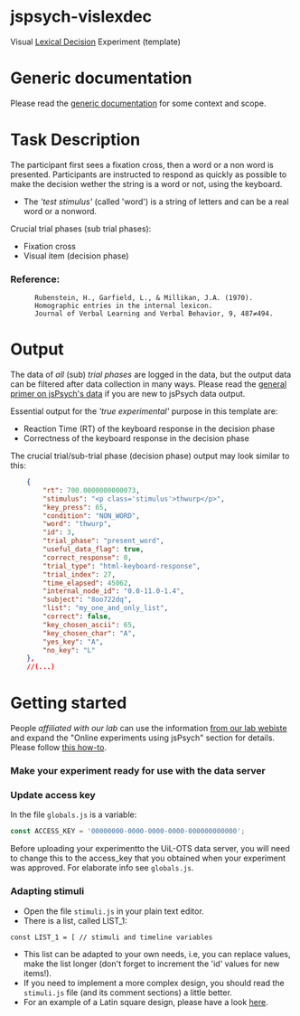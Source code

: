 # jspsych-vislexdec
Visual [Lexical Decision](https://en.wikipedia.org/wiki/Lexical_decision_task) Experiment (template)

# Generic documentation
Please read the [generic documentation](https://github.com/UiL-OTS-labs/jspsych-uil-template-docs) for some context and scope.

# Task Description
The participant first sees a fixation cross, then a word or a non word is presented. Participants are instructed to respond as quickly as possible to make the decision wether the string is a word or not, using the keyboard.

- The _'test stimulus'_ (called 'word') is a string of letters and can be a real word or a nonword.

Crucial trial phases (sub trial phases):
- Fixation cross
- Visual item (decision phase)

### Reference:
          Rubenstein, H., Garfield, L., & Millikan, J.A. (1970). 
          Homographic entries in the internal lexicon. 
          Journal of Verbal Learning and Verbal Behavior, 9, 487≠494.

# Output
The data of _all_ (sub) _trial phases_ are logged in the data, but the output data can be filtered after data collection in many ways.
Please read the [general primer on jsPsych's data](https://github.com/UiL-OTS-labs/jspsych-output) if you are new to jsPsych data output.

Essential output for the _'true experimental'_ purpose in this template are:

- Reaction Time (RT) of the keyboard response in the decision phase
- Correctness of the keyboard response in the decision phase

The crucial trial/sub-trial phase (decision phase) output may look similar to this:

```json
	{
		"rt": 700.0000000000073,
		"stimulus": "<p class='stimulus'>thwurp</p>",
		"key_press": 65,
		"condition": "NON_WORD",
		"word": "thwurp",
		"id": 3,
		"trial_phase": "present_word",
		"useful_data_flag": true,
		"correct_response": 0,
		"trial_type": "html-keyboard-response",
		"trial_index": 27,
		"time_elapsed": 45062,
		"internal_node_id": "0.0-11.0-1.4",
		"subject": "8oo722dq",
		"list": "my_one_and_only_list",
		"correct": false,
		"key_chosen_ascii": 65,
		"key_chosen_char": "A",
		"yes_key": "A",
		"no_key": "L"
	},
	//(...)
```

# Getting started 
People _affiliated with our lab_ can use the information [from our lab webiste](https://uilots-labs.wp.hum.uu.nl/experiments/overview/) and expand the "Online experiments using jsPsych" section for details. Please follow [this how-to](https://uilots-labs.wp.hum.uu.nl/how-to/online-experimenting/).

### Make your experiment ready for use with the data server

### Update access key
In the file `globals.js` is a variable:
```javascript
const ACCESS_KEY = '00000000-0000-0000-0000-000000000000';
```
Before uploading your experimentto the UiL-OTS data server, you will need to change this to the access_key that you obtained when your experiment was approved. For elaborate info see `globals.js`.


### Adapting stimuli
- Open the file `stimuli.js` in your plain text editor.
- There is a list, called LIST_1:

```javacript
const LIST_1 = [ // stimuli and timeline variables

```
-  This list can be adapted to your own needs, i.e, you can replace values, make the list longer (don't forget to increment the 'id' values for new items!).
- If you need to implement a more complex design, you should read the `stimuli.js` file (and its comment sections) a little better. 
- For an example of a Latin square design, please have a look [here](https://github.com/UiL-OTS-labs/jspsych-spr-mw).

